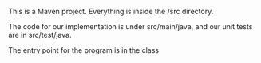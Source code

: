 This is a Maven project. Everything is inside the /src directory.

The code for our implementation is under src/main/java, and our unit tests are in src/test/java.

The entry point for the program is in the class 